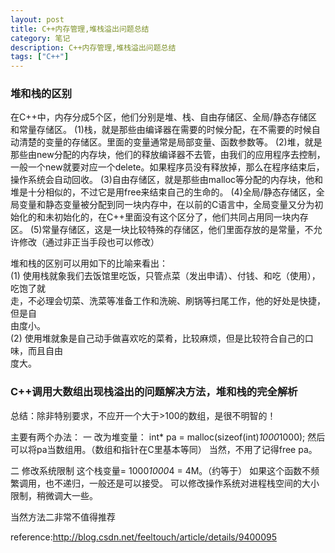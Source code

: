```yaml
---
layout: post
title: C++内存管理,堆栈溢出问题总结
category: 笔记
description: C++内存管理,堆栈溢出问题总结
tags: ["C++"]
---
```


### 堆和栈的区别
在C++中，内存分成5个区，他们分别是堆、栈、自由存储区、全局/静态存储区和常量存储区。
(1)栈，就是那些由编译器在需要的时候分配，在不需要的时候自动清楚的变量的存储区。里面的变量通常是局部变量、函数参数等。
(2)堆，就是那些由new分配的内存块，他们的释放编译器不去管，由我们的应用程序去控制，一般一个new就要对应一个delete。如果程序员没有释放掉，那么在程序结束后，操作系统会自动回收。
(3)自由存储区，就是那些由malloc等分配的内存块，他和堆是十分相似的，不过它是用free来结束自己的生命的。
(4)全局/静态存储区，全局变量和静态变量被分配到同一块内存中，在以前的C语言中，全局变量又分为初始化的和未初始化的，在C++里面没有这个区分了，他们共同占用同一块内存区。
(5)常量存储区，这是一块比较特殊的存储区，他们里面存放的是常量，不允许修改（通过非正当手段也可以修改）

堆和栈的区别可以用如下的比喻来看出：    
(1)
使用栈就象我们去饭馆里吃饭，只管点菜（发出申请）、付钱、和吃（使用），吃饱了就  
走，不必理会切菜、洗菜等准备工作和洗碗、刷锅等扫尾工作，他的好处是快捷，但是自  
由度小。  
(2)
使用堆就象是自己动手做喜欢吃的菜肴，比较麻烦，但是比较符合自己的口味，而且自由  
度大。

### C++调用大数组出现栈溢出的问题解决方法，堆和栈的完全解析
总结：除非特别要求，不应开一个大于>100的数组，是很不明智的！

主要有两个办法：
一 改为堆变量：
int* pa = malloc(sizeof(int)*1000*1000);
然后可以将pa当数组用。（数组和指针在C里基本等同）
当然，不用了记得free pa。

二 修改系统限制
这个栈变量= 1000*1000*4 = 4M。（约等于）
如果这个函数不频繁调用，也不递归，一般还是可以接受。
可以修改操作系统对进程栈空间的大小限制，稍微调大一些。

当然方法二非常不值得推荐

reference:http://blog.csdn.net/feeltouch/article/details/9400095